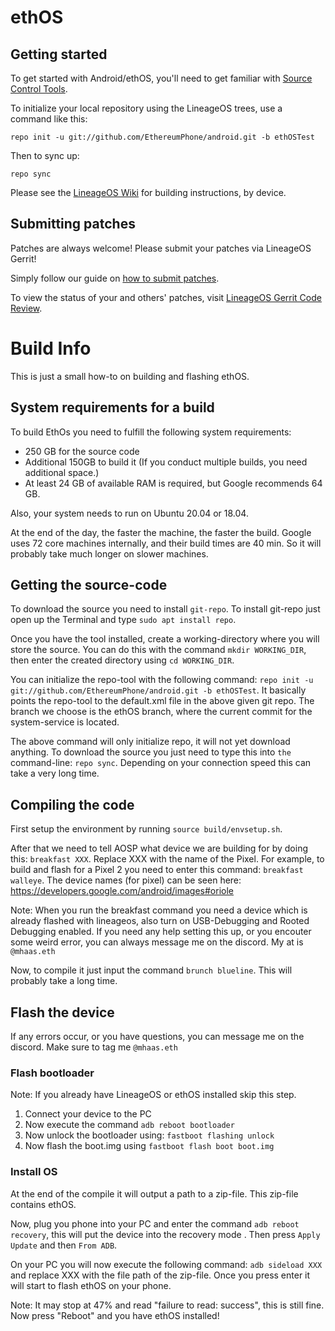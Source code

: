 ethOS
===========

Getting started
---------------

To get started with Android/ethOS, you'll need to get familiar with [Source Control Tools](https://source.android.com/setup/develop).

To initialize your local repository using the LineageOS trees, use a command like this:
```
repo init -u git://github.com/EthereumPhone/android.git -b ethOSTest
```
Then to sync up:
```
repo sync
```
Please see the [LineageOS Wiki](https://wiki.lineageos.org/) for building instructions, by device.


Submitting patches
------------------
Patches are always welcome! Please submit your patches via LineageOS Gerrit!

Simply follow our guide on [how to submit patches](https://wiki.lineageos.org/submitting-patch-howto.html).

To view the status of your and others' patches, visit [LineageOS Gerrit Code Review](https://review.lineageos.org/).

# Build Info

This is just a small how-to on building and flashing ethOS.

## System requirements for a build

To build EthOs you need to fulfill the following system requirements:

+ 250 GB for the source code
+ Additional 150GB to build it (If you conduct multiple builds, you need additional space.)
+ At least 24 GB of available RAM is required, but Google recommends 64 GB.

Also, your system needs to run on Ubuntu 20.04 or 18.04.

At the end of the day, the faster the machine, the faster the build. Google uses 72 core machines internally, and their build times are 40 min. So it will probably take much longer on slower machines.

## Getting the source-code

To download the source you need to install `git-repo`. To install git-repo just open up the Terminal and type `sudo apt install repo`.

Once you have the tool installed, create a working-directory where you will store the source. You can do this with the command `mkdir WORKING_DIR`, then enter the created directory using `cd WORKING_DIR`.

You can initialize the repo-tool with the following command: `repo init -u git://github.com/EthereumPhone/android.git -b ethOSTest`. It basically points the repo-tool to the default.xml file in the above given git repo. The branch we choose is the ethOS branch, where the current commit for the system-service is located.

The above command will only initialize repo, it will not yet download anything. To download the source you just need to type this into `the` command-line: `repo sync`. Depending on your connection speed this can take a very long time.

## Compiling the code

First setup the environment by running `source build/envsetup.sh`. 

After that we need to tell AOSP what device we are building for by doing this: `breakfast XXX`. Replace XXX with the name of the Pixel. For example, to build and flash for a Pixel 2 you need to enter this command: `breakfast walleye`. The device names (for pixel) can be seen here:  https://developers.google.com/android/images#oriole

Note: When you run the breakfast command you need a device which is already flashed with lineageos, also turn on USB-Debugging and Rooted Debugging enabled. If you need any help setting this up, or you encouter some weird error, you can always message me on the discord. My at is `@mhaas.eth`

Now, to compile it just input the command `brunch blueline`. This will probably take a long time.

## Flash the device

If any errors occur, or you have questions, you can message me on the discord. Make sure to tag me `@mhaas.eth`

### Flash bootloader

Note: If you already have LineageOS or ethOS installed skip this step.

1. Connect your device to the PC
2. Now execute the command `adb reboot bootloader`
3. Now unlock the bootloader using: `fastboot flashing unlock`
4. Now flash the boot.img using `fastboot flash boot boot.img`

### Install OS

At the end of the compile it will output a path to a zip-file. This zip-file contains ethOS. 

Now, plug you phone into your PC and enter the command `adb reboot recovery`, this will put the device into the recovery mode . Then press `Apply Update` and then `From ADB`. 

On your PC you will now execute the following command: `adb sideload XXX` and replace XXX with the file path of the zip-file. Once you press enter it will start to flash ethOS on your phone. 

Note: It may stop at 47% and read "failure to read: success", this is still fine. Now press "Reboot" and you have ethOS installed!


